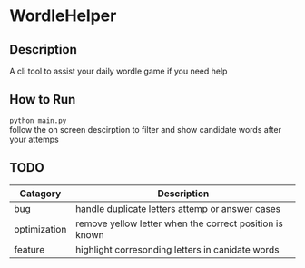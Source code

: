 # WordleHelper

## Description
A cli tool to assist your daily wordle game if you need help

## How to Run
`python main.py`  
follow the on screen descirption to filter and show candidate words after your attemps

## TODO
| Catagory | Description |
| --- | ----------- |
| bug | handle duplicate letters attemp or answer cases |
| optimization | remove yellow letter when the correct position is known |
| feature | highlight corresonding letters in canidate words |